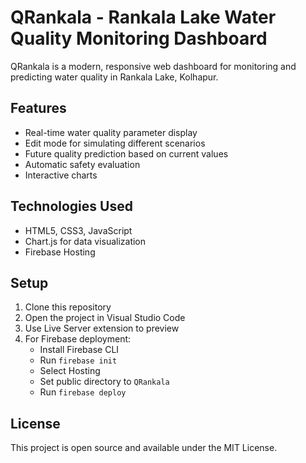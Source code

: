 # QRankala - Rankala Lake Water Quality Monitoring Dashboard

QRankala is a modern, responsive web dashboard for monitoring and predicting water quality in Rankala Lake, Kolhapur.

## Features

- Real-time water quality parameter display
- Edit mode for simulating different scenarios
- Future quality prediction based on current values
- Automatic safety evaluation
- Interactive charts

## Technologies Used

- HTML5, CSS3, JavaScript
- Chart.js for data visualization
- Firebase Hosting

## Setup

1. Clone this repository
2. Open the project in Visual Studio Code
3. Use Live Server extension to preview
4. For Firebase deployment:
   - Install Firebase CLI
   - Run `firebase init`
   - Select Hosting
   - Set public directory to `QRankala`
   - Run `firebase deploy`

## License

This project is open source and available under the MIT License.